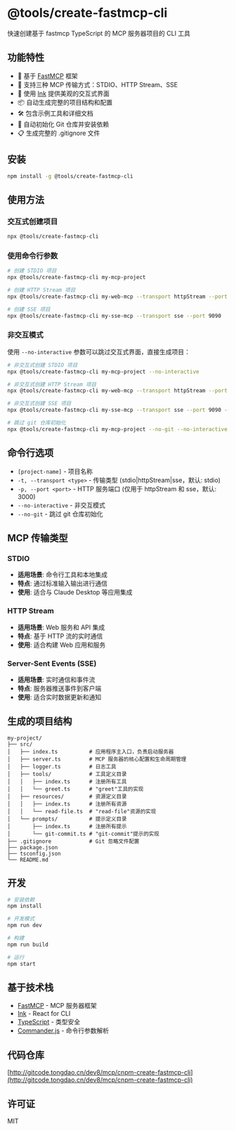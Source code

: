 # @tools/create-fastmcp-cli

快速创建基于 fastmcp TypeScript 的 MCP 服务器项目的 CLI 工具

## 功能特性

- 🚀 基于 [FastMCP](https://github.com/punkpeye/fastmcp) 框架
- 🎯 支持三种 MCP 传输方式：STDIO、HTTP Stream、SSE
- 🎨 使用 [Ink](https://github.com/vadimdemedes/ink) 提供美观的交互式界面
- 📦 自动生成完整的项目结构和配置
- 🛠️ 包含示例工具和详细文档
- 🔧 自动初始化 Git 仓库并安装依赖
- 📋 生成完整的 .gitignore 文件

## 安装

```bash
npm install -g @tools/create-fastmcp-cli
```

## 使用方法

### 交互式创建项目

```bash
npx @tools/create-fastmcp-cli
```

### 使用命令行参数

```bash
# 创建 STDIO 项目
npx @tools/create-fastmcp-cli my-mcp-project

# 创建 HTTP Stream 项目
npx @tools/create-fastmcp-cli my-web-mcp --transport httpStream --port 8080

# 创建 SSE 项目  
npx @tools/create-fastmcp-cli my-sse-mcp --transport sse --port 9090
```

### 非交互模式

使用 `--no-interactive` 参数可以跳过交互式界面，直接生成项目：

```bash
# 非交互式创建 STDIO 项目
npx @tools/create-fastmcp-cli my-mcp-project --no-interactive

# 非交互式创建 HTTP Stream 项目
npx @tools/create-fastmcp-cli my-web-mcp --transport httpStream --port 8080 --no-interactive

# 非交互式创建 SSE 项目  
npx @tools/create-fastmcp-cli my-sse-mcp --transport sse --port 9090 --no-interactive

# 跳过 git 仓库初始化
npx @tools/create-fastmcp-cli my-mcp-project --no-git --no-interactive
```

## 命令行选项

- `[project-name]` - 项目名称
- `-t, --transport <type>` - 传输类型 (stdio|httpStream|sse，默认: stdio)
- `-p, --port <port>` - HTTP 服务端口 (仅用于 httpStream 和 sse，默认: 3000)
- `--no-interactive` - 非交互模式
- `--no-git` - 跳过 git 仓库初始化

## MCP 传输类型

### STDIO
- **适用场景**: 命令行工具和本地集成
- **特点**: 通过标准输入输出进行通信
- **使用**: 适合与 Claude Desktop 等应用集成

### HTTP Stream
- **适用场景**: Web 服务和 API 集成
- **特点**: 基于 HTTP 流的实时通信
- **使用**: 适合构建 Web 应用和服务

### Server-Sent Events (SSE)
- **适用场景**: 实时通信和事件流
- **特点**: 服务器推送事件到客户端
- **使用**: 适合实时数据更新和通知

## 生成的项目结构

```
my-project/
├── src/
│   ├── index.ts          # 应用程序主入口，负责启动服务器
│   ├── server.ts         # MCP 服务器的核心配置和生命周期管理
│   ├── logger.ts         # 日志工具
│   ├── tools/            # 工具定义目录
│   │   ├── index.ts      # 注册所有工具
│   │   └── greet.ts      # "greet"工具的实现
│   ├── resources/        # 资源定义目录
│   │   ├── index.ts      # 注册所有资源
│   │   └── read-file.ts  # "read-file"资源的实现
│   └── prompts/          # 提示定义目录
│       ├── index.ts      # 注册所有提示
│       └── git-commit.ts # "git-commit"提示的实现
├── .gitignore            # Git 忽略文件配置
├── package.json
├── tsconfig.json
└── README.md
```

## 开发

```bash
# 安装依赖
npm install

# 开发模式
npm run dev

# 构建
npm run build

# 运行
npm start
```

## 基于技术栈

- [FastMCP](https://github.com/punkpeye/fastmcp) - MCP 服务器框架
- [Ink](https://github.com/vadimdemedes/ink) - React for CLI
- [TypeScript](https://www.typescriptlang.org/) - 类型安全
- [Commander.js](https://github.com/tj/commander.js/) - 命令行参数解析

## 代码仓库

[http://gitcode.tongdao.cn/dev8/mcp/cnpm-create-fastmcp-cli](http://gitcode.tongdao.cn/dev8/mcp/cnpm-create-fastmcp-cli)

## 许可证

MIT 